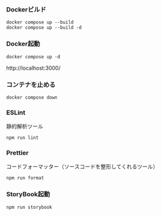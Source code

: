 ### Dockerビルド
```
docker compose up --build 
docker compose up --build -d
```
### Docker起動
```
docker compose up -d
```
http://localhost:3000/

### コンテナを止める
```
docker compose down 
```

### ESLint
静的解析ツール
```
npm run lint
```
### Prettier
コードフォーマッター（ソースコードを整形してくれるツール）
```
npm run format
```

### StoryBook起動
```
npm run storybook
```
